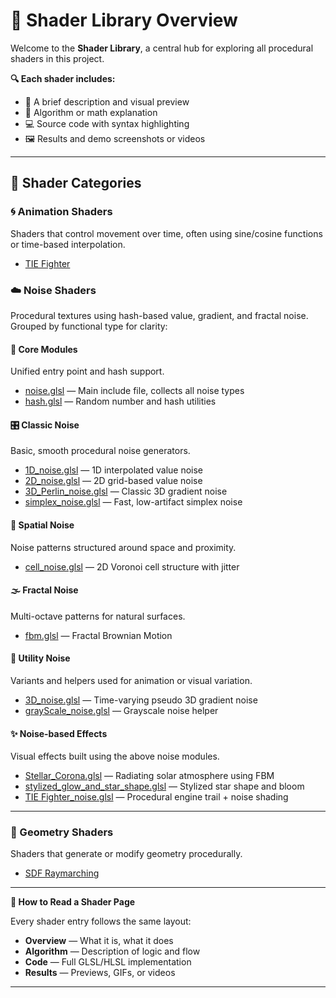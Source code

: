 # 🧱 Shader Library Overview

Welcome to the **Shader Library**, a central hub for exploring all procedural shaders in this project.

**🔍 Each shader includes:**

- 📜 A brief description and visual preview  
- 🧠 Algorithm or math explanation  
- 💻 Source code with syntax highlighting  
- 🖼️ Results and demo screenshots or videos  
<!-- - 🎛️ Customization parameters  -->


---

## 📂 Shader Categories

### 🌀 Animation Shaders
Shaders that control movement over time, often using sine/cosine functions or time-based interpolation.

- [TIE Fighter](animation/tie_fighter.md)

### ☁️ Noise Shaders  
Procedural textures using hash-based value, gradient, and fractal noise.  
Grouped by functional type for clarity:

#### 🧩 Core Modules  
Unified entry point and hash support.

- [noise.glsl](noise/noise.md) — Main include file, collects all noise types  
- [hash.glsl](noise/hash.md) — Random number and hash utilities

#### 🎛️ Classic Noise  
Basic, smooth procedural noise generators.

- [1D_noise.glsl](noise/1d_noise.md) — 1D interpolated value noise  
- [2D_noise.glsl](noise/2d_noise.md) — 2D grid-based value noise  
- [3D_Perlin_noise.glsl](noise/3d_perlin_noise.md) — Classic 3D gradient noise  
- [simplex_noise.glsl](noise/simplex_noise.md) — Fast, low-artifact simplex noise  

#### 🧱 Spatial Noise  
Noise patterns structured around space and proximity.

- [cell_noise.glsl](noise/cell_noise.md) — 2D Voronoi cell structure with jitter

#### 🌫️ Fractal Noise  
Multi-octave patterns for natural surfaces.

- [fbm.glsl](noise/fbm.md) — Fractal Brownian Motion

#### 🔧 Utility Noise  
Variants and helpers used for animation or visual variation.

- [3D_noise.glsl](noise/pseudo3d.md) — Time-varying pseudo 3D gradient noise  
- [grayScale_noise.glsl](noise/grayscale.md) — Grayscale noise helper  

#### ✨ Noise-based Effects  
Visual effects built using the above noise modules.

- [Stellar_Corona.glsl](noise/stellar_corona.md) — Radiating solar atmosphere using FBM  
- [stylized_glow_and_star_shape.glsl](noise/stylized_glow.md) — Stylized star shape and bloom  
- [TIE Fighter_noise.glsl](noise/tie_fighter.md) — Procedural engine trail + noise shading

---
### 🔷 Geometry Shaders

Shaders that generate or modify geometry procedurally.

- [SDF Raymarching](geometry/raymarching_sdf.md)

---

**📘 How to Read a Shader Page**

Every shader entry follows the same layout:

- **Overview** — What it is, what it does  
- **Algorithm** — Description of logic and flow  
- **Code** — Full GLSL/HLSL implementation  
- **Results** — Previews, GIFs, or videos  
<!-- - **Parameters** — Inputs you can change  -->

---

